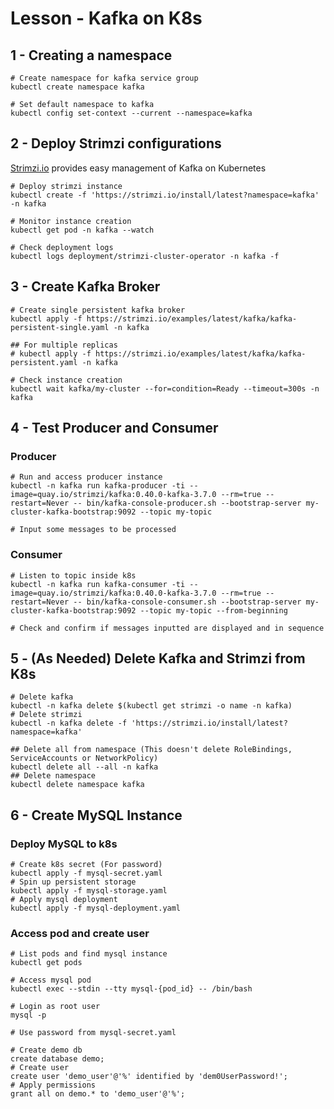 # Lesson - Kafka on K8s

## 1 - Creating a namespace

```
# Create namespace for kafka service group
kubectl create namespace kafka

# Set default namespace to kafka
kubectl config set-context --current --namespace=kafka
```

## 2 - Deploy Strimzi configurations
[Strimzi.io](https://strimzi.io/quickstarts/) provides easy management of Kafka on Kubernetes
```
# Deploy strimzi instance
kubectl create -f 'https://strimzi.io/install/latest?namespace=kafka' -n kafka

# Monitor instance creation
kubectl get pod -n kafka --watch

# Check deployment logs
kubectl logs deployment/strimzi-cluster-operator -n kafka -f
```

## 3 - Create Kafka Broker
```
# Create single persistent kafka broker
kubectl apply -f https://strimzi.io/examples/latest/kafka/kafka-persistent-single.yaml -n kafka

## For multiple replicas
# kubectl apply -f https://strimzi.io/examples/latest/kafka/kafka-persistent.yaml -n kafka

# Check instance creation
kubectl wait kafka/my-cluster --for=condition=Ready --timeout=300s -n kafka
```

## 4 - Test Producer and Consumer
### Producer
```
# Run and access producer instance
kubectl -n kafka run kafka-producer -ti --image=quay.io/strimzi/kafka:0.40.0-kafka-3.7.0 --rm=true --restart=Never -- bin/kafka-console-producer.sh --bootstrap-server my-cluster-kafka-bootstrap:9092 --topic my-topic

# Input some messages to be processed
```
### Consumer
```
# Listen to topic inside k8s
kubectl -n kafka run kafka-consumer -ti --image=quay.io/strimzi/kafka:0.40.0-kafka-3.7.0 --rm=true --restart=Never -- bin/kafka-console-consumer.sh --bootstrap-server my-cluster-kafka-bootstrap:9092 --topic my-topic --from-beginning

# Check and confirm if messages inputted are displayed and in sequence
```

## 5 - (As Needed) Delete Kafka and Strimzi from K8s
```
# Delete kafka
kubectl -n kafka delete $(kubectl get strimzi -o name -n kafka)
# Delete strimzi
kubectl -n kafka delete -f 'https://strimzi.io/install/latest?namespace=kafka'

## Delete all from namespace (This doesn't delete RoleBindings, ServiceAccounts or NetworkPolicy)
kubectl delete all --all -n kafka
## Delete namespace
kubectl delete namespace kafka
```

## 6 - Create MySQL Instance
### Deploy MySQL to k8s
```
# Create k8s secret (For password)
kubectl apply -f mysql-secret.yaml
# Spin up persistent storage
kubectl apply -f mysql-storage.yaml
# Apply mysql deployment
kubectl apply -f mysql-deployment.yaml
```

### Access pod and create user
```
# List pods and find mysql instance
kubectl get pods

# Access mysql pod
kubectl exec --stdin --tty mysql-{pod_id} -- /bin/bash

# Login as root user
mysql -p

# Use password from mysql-secret.yaml

# Create demo db
create database demo;
# Create user
create user 'demo_user'@'%' identified by 'dem0UserPassword!';
# Apply permissions
grant all on demo.* to 'demo_user'@'%';
```
